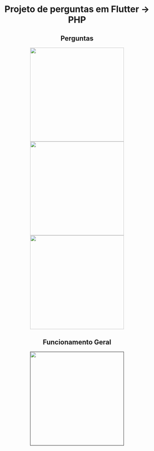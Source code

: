 <h1 align="center">Projeto de perguntas em Flutter -> PHP</h1>



<h2 align="center">Perguntas</h2>

<p align="center">
  <a>
    <img src="https://drive.google.com/uc?export=view&id=1g6JHe5MndGYr6KaW5QH9fvfGn1qKF4l9" width="300"> 
    <img src="https://drive.google.com/uc?export=view&id=1Ux0b8bBVoCwM_lw8S4Ho9HudDS199ycB" width="300"> 
    <img src="https://drive.google.com/uc?export=view&id=1G79zmR0DHWUhl4IyeOHfSvJ357kDTRLv" width="300"> 
  </a>
</p>


<h2 align="center">Funcionamento Geral</h2>
<p align="center">
  <a href="" target="_blank"><img src="https://drive.google.com/uc?export=view&id=1gHgQr_d2kF_QZTW_ZN6lFJ6Zim5DgNFC" width="300">
  </a>
</p>
